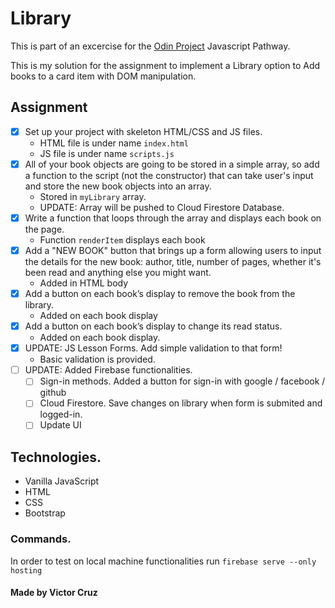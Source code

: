 # Library

This is part of an excercise for the [Odin Project](https://www.theodinproject.com/) Javascript Pathway.

This is my solution for the assignment to implement a Library option to Add books to a card item with DOM manipulation.

## Assignment

* [x] Set up your project with skeleton HTML/CSS and JS files.
    * HTML file is under name `index.html`
    * JS file is under name `scripts.js`
* [x] All of your book objects are going to be stored in a simple array, so add a function to the script (not the constructor) that can take user's input and store the new book objects into an array.
    * Stored in `myLibrary` array. 
    * UPDATE: Array will be pushed to Cloud Firestore Database.
* [x] Write a function that loops through the array and displays each book on the page.
    * Function `renderItem` displays each book
* [x] Add a "NEW BOOK" button that brings up a form allowing users to input the details for the new book: author, title, number of pages, whether it's been read and anything else you might want.
    * Added in HTML body
* [x] Add a button on each book’s display to remove the book from the library.
    * Added on each book display
* [x] Add a button on each book’s display to change its read status.
    * Added on each book display.
* [x] UPDATE: JS Lesson Forms. Add simple validation to that form!
    * Basic validation is provided.
* [ ] UPDATE: Added Firebase functionalities.
  * [ ] Sign-in methods. Added a button for sign-in with google / facebook / github
  * [ ] Cloud Firestore. Save changes on library when form is submited and logged-in.
  * [ ] Update UI

## Technologies.

* Vanilla JavaScript
* HTML
* CSS
* Bootstrap

### Commands.

In order to test on local machine functionalities run `firebase serve --only hosting`

#### Made by Victor Cruz
